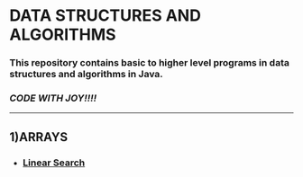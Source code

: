 # **DATA STRUCTURES AND ALGORITHMS**
### This repository contains basic to higher level programs in data structures and algorithms in Java.
### _CODE WITH JOY!!!!_
---
## 1)ARRAYS
* ### [Linear Search](https://github.com/Sakthilakshmi-M/DATA-STRUCTURES-AND-ALGORITHMS/blob/main/LinearSearch.java)